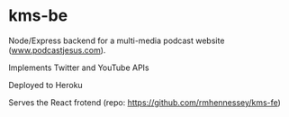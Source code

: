 # kms-be

Node/Express backend for a multi-media podcast website (www.podcastjesus.com).

Implements Twitter and YouTube APIs

Deployed to Heroku

Serves the React frotend (repo: https://github.com/rmhennessey/kms-fe)
